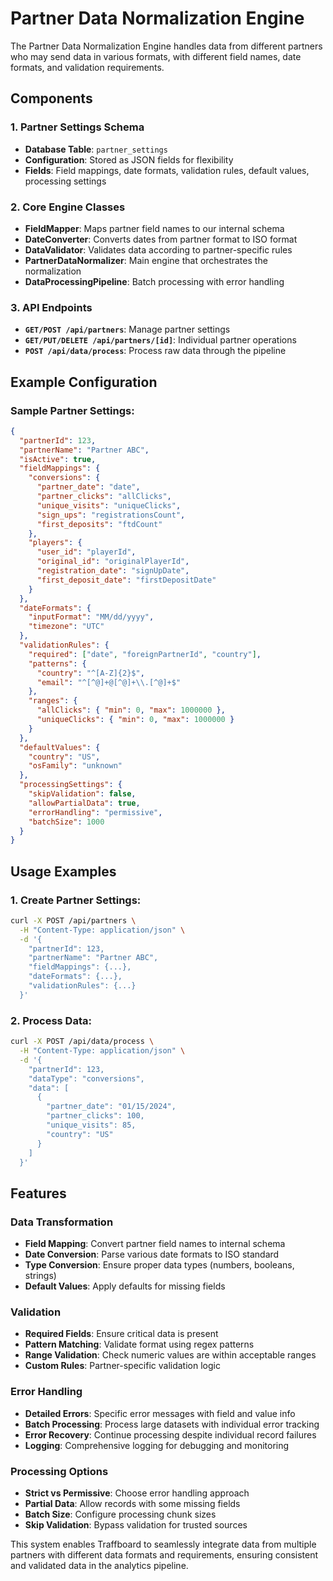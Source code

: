 # Partner Data Normalization Engine

The Partner Data Normalization Engine handles data from different partners who may send data in various formats, with different field names, date formats, and validation requirements.

## Components

### 1. **Partner Settings Schema**
- **Database Table**: `partner_settings`
- **Configuration**: Stored as JSON fields for flexibility
- **Fields**: Field mappings, date formats, validation rules, default values, processing settings

### 2. **Core Engine Classes**
- **FieldMapper**: Maps partner field names to our internal schema
- **DateConverter**: Converts dates from partner format to ISO format
- **DataValidator**: Validates data according to partner-specific rules
- **PartnerDataNormalizer**: Main engine that orchestrates the normalization
- **DataProcessingPipeline**: Batch processing with error handling

### 3. **API Endpoints**
- **`GET/POST /api/partners`**: Manage partner settings
- **`GET/PUT/DELETE /api/partners/[id]`**: Individual partner operations
- **`POST /api/data/process`**: Process raw data through the pipeline

## Example Configuration

### Sample Partner Settings:
```json
{
  "partnerId": 123,
  "partnerName": "Partner ABC",
  "isActive": true,
  "fieldMappings": {
    "conversions": {
      "partner_date": "date",
      "partner_clicks": "allClicks",
      "unique_visits": "uniqueClicks",
      "sign_ups": "registrationsCount",
      "first_deposits": "ftdCount"
    },
    "players": {
      "user_id": "playerId",
      "original_id": "originalPlayerId",
      "registration_date": "signUpDate",
      "first_deposit_date": "firstDepositDate"
    }
  },
  "dateFormats": {
    "inputFormat": "MM/dd/yyyy",
    "timezone": "UTC"
  },
  "validationRules": {
    "required": ["date", "foreignPartnerId", "country"],
    "patterns": {
      "country": "^[A-Z]{2}$",
      "email": "^[^@]+@[^@]+\\.[^@]+$"
    },
    "ranges": {
      "allClicks": { "min": 0, "max": 1000000 },
      "uniqueClicks": { "min": 0, "max": 1000000 }
    }
  },
  "defaultValues": {
    "country": "US",
    "osFamily": "unknown"
  },
  "processingSettings": {
    "skipValidation": false,
    "allowPartialData": true,
    "errorHandling": "permissive",
    "batchSize": 1000
  }
}
```

## Usage Examples

### 1. Create Partner Settings:
```bash
curl -X POST /api/partners \
  -H "Content-Type: application/json" \
  -d '{
    "partnerId": 123,
    "partnerName": "Partner ABC",
    "fieldMappings": {...},
    "dateFormats": {...},
    "validationRules": {...}
  }'
```

### 2. Process Data:
```bash
curl -X POST /api/data/process \
  -H "Content-Type: application/json" \
  -d '{
    "partnerId": 123,
    "dataType": "conversions",
    "data": [
      {
        "partner_date": "01/15/2024",
        "partner_clicks": 100,
        "unique_visits": 85,
        "country": "US"
      }
    ]
  }'
```

## Features

### **Data Transformation**
- **Field Mapping**: Convert partner field names to internal schema
- **Date Conversion**: Parse various date formats to ISO standard
- **Type Conversion**: Ensure proper data types (numbers, booleans, strings)
- **Default Values**: Apply defaults for missing fields

### **Validation**
- **Required Fields**: Ensure critical data is present
- **Pattern Matching**: Validate format using regex patterns
- **Range Validation**: Check numeric values are within acceptable ranges
- **Custom Rules**: Partner-specific validation logic

### **Error Handling**
- **Detailed Errors**: Specific error messages with field and value info
- **Batch Processing**: Process large datasets with individual error tracking
- **Error Recovery**: Continue processing despite individual record failures
- **Logging**: Comprehensive logging for debugging and monitoring

### **Processing Options**
- **Strict vs Permissive**: Choose error handling approach
- **Partial Data**: Allow records with some missing fields
- **Batch Size**: Configure processing chunk sizes
- **Skip Validation**: Bypass validation for trusted sources

This system enables Traffboard to seamlessly integrate data from multiple partners with different data formats and requirements, ensuring consistent and validated data in the analytics pipeline.
